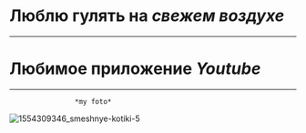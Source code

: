 # Люблю гулять на *свежем воздухе*
________________________________
# Любимое приложение _Youtube_
________________________________
                    *my foto*  

![1554309346_smeshnye-kotiki-5](https://github.com/NikitinAlexandr1888/my-website/assets/137287403/4102187b-bcc8-42f3-93d5-90865550a1a9)
